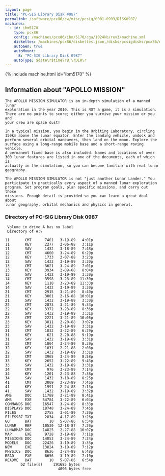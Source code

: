 ```yaml
---
layout: page
title: "PC-SIG Library Disk #987"
permalink: /software/pcx86/sw/misc/pcsig/0001-0999/DISK0987/
machines:
  - id: ibm5170
    type: pcx86
    config: /machines/pcx86/ibm/5170/cga/1024kb/rev3/machine.xml
    diskettes: /machines/pcx86/diskettes.json,/disks/pcsigdisks/pcx86/diskettes.json
    autoGen: true
    autoMount:
      B: "PC-SIG Library Disk 0987"
    autoType: $date\r$time\rB:\rDIR\r
---
```


{% include machine.html id="ibm5170" %}

## Information about "APOLLO MISSION"

    The APOLLO MISSION SIMULATOR is an in-depth simulation of a manned lunar
    exploration in the year 2010. This is NOT a game, it is a simulation.
    There are no points to score; either you survive your mission or you and
    your crew are space dust!
    
    In a typical mission, you begin in the Orbiting Laboratory, circling
    150km above the lunar equator. Enter the landing vehicle, undock and
    perform several orbital maneuvers, then land on the moon. Explore the
    surface using a long-range mobile base and a short-range roving vehicle.
    A permanent fixed base is also included. Names and locations of over
    300 lunar features are listed in one of the documents, each of which is
    actually in the simulation, so you can become familiar with real lunar
    geography.
    
    The APOLLO MISSION SIMULATOR is not "just another Lunar Lander." You
    participate in practically every aspect of a manned lunar exploration
    program. Set program goals, plan specific missions, and carry out those
    missions. Enough detail is provided so you can learn a great deal about
    lunar geography, orbital mechanics and physics in general.

### Directory of PC-SIG Library Disk 0987

     Volume in drive A has no label
     Directory of A:\

    11       CMT      7401   3-19-89   4:01p
    11       KEY      2277   2-06-88   3:11p
    11       SAV      1432   3-18-89   7:48p
    12       CMT      4600   3-24-89   6:29p
    12       KEY      1733   2-07-88   3:23p
    12       SAV      1432   3-19-89   3:30p
    13       CMT      3621   3-24-89   7:01p
    13       KEY      3934   2-09-88   8:04p
    13       SAV      1432   3-19-89   3:30p
    14       CMT      3598   3-23-89  11:30p
    14       KEY      1118   3-23-89  11:33p
    14       SAV      1432   3-19-89   3:30p
    21       CMT      2915   3-21-89   8:40p
    21       KEY      3001   2-16-88  10:01p
    21       SAV      1432   3-19-89   3:30p
    22       CMT      2873   3-21-89   9:33p
    22       KEY      3372   3-23-89   8:36p
    22       SAV      1432   3-19-89   3:31p
    23       CMT      2221   3-21-89  10:06p
    23       KEY      3811   2-20-88   3:07p
    23       SAV      1432   3-19-89   3:31p
    31       CMT      1832   3-22-89   6:29p
    31       KEY       621   2-20-88   9:19p
    31       SAV      1432   3-19-89   3:31p
    32       CMT      1804   3-24-89   8:39p
    32       KEY      1031   2-21-88   2:08p
    32       SAV      1432   3-19-89   3:31p
    33       CMT      3965   3-24-89   8:58p
    33       KEY      2652   3-22-89   9:43p
    33       SAV      1432   3-19-89   3:31p
    34       CMT       976   3-23-89   7:14p
    34       KEY      1201   2-23-88   7:38p
    34       SAV      1432   3-18-89   8:25p
    41       CMT      3009   3-23-89   7:46p
    41       KEY      1991   2-24-88   7:13p
    41       SAV      1432   3-19-89   3:32p
    AMS      DOC     11788   3-21-89   8:41p
    AMS      EXE     54784   3-22-89   6:04p
    COMMANDS DOC     16547   3-24-89   8:33p
    DISPLAYS DOC     18748   3-24-89   7:45p
    FILES             2755   3-01-89   7:20p
    FILES987 TXT      2834   4-17-89   3:26p
    GO       BAT        10   5-07-86   6:54p
    LUNAR    REF     10530  12-18-87   7:26p
    LUNARMAP DOC     14825   2-27-88  10:07p
    MAP      EXE      9728   3-19-89   7:11p
    MISSIONS DOC     14853   3-24-89   7:24p
    MODELS   DOC     22426   3-19-89   3:35p
    NEW      EXE     13824   3-19-89   7:12p
    PHYSICS  DOC      8626   3-24-89   6:48p
    READ     EXE      6656   3-19-89   7:10p
    README   BAT        10   5-07-86   6:54p
           52 file(s)     291685 bytes
                            4096 bytes free
